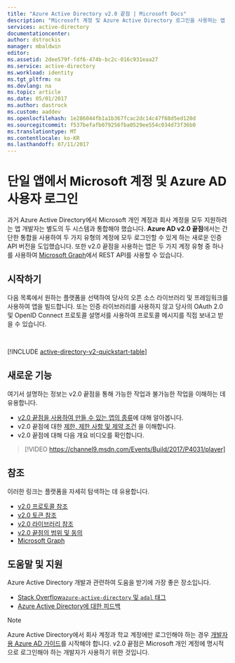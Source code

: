 ```yaml
---
title: "Azure Active Directory v2.0 끝점 | Microsoft Docs"
description: "Microsoft 계정 및 Azure Active Directory 로그인을 사용하는 앱 구축을 소개합니다."
services: active-directory
documentationcenter: 
author: dstrockis
manager: mbaldwin
editor: 
ms.assetid: 2dee579f-fdf6-474b-bc2c-016c931eaa27
ms.service: active-directory
ms.workload: identity
ms.tgt_pltfrm: na
ms.devlang: na
ms.topic: article
ms.date: 05/01/2017
ms.author: dastrock
ms.custom: aaddev
ms.openlocfilehash: 1e286044fb1a1b367fcac2dc14c47f68d5ed120d
ms.sourcegitcommit: f537befafb079256fba0529ee554c034d73f36b0
ms.translationtype: MT
ms.contentlocale: ko-KR
ms.lasthandoff: 07/11/2017
---
```

# <a name="sign-in-microsoft-account--azure-ad-users-in-a-single-app"></a>단일 앱에서 Microsoft 계정 및 Azure AD 사용자 로그인
과거 Azure Active Directory에서 Microsoft 개인 계정과 회사 계정을 모두 지원하려는 앱 개발자는 별도의 두 시스템과 통합해야 했습니다.  **Azure AD v2.0 끝점**에서는 간단한 통합을 사용하여 두 가지 유형의 계정에 모두 로그인할 수 있게 하는 새로운 인증 API 버전을 도입했습니다.  또한 v2.0 끝점을 사용하는 앱은 두 가지 계정 유형 중 하나를 사용하여 [Microsoft Graph](https://graph.microsoft.io)에서 REST API를 사용할 수 있습니다.

## <a name="getting-started"></a>시작하기
다음 목록에서 원하는 플랫폼을 선택하여 당사의 오픈 소스 라이브러리 및 프레임워크를 사용하여 앱을 빌드합니다.  또는 인증 라이브러리를 사용하지 않고 당사의 OAuth 2.0 및 OpenID Connect 프로토콜 설명서를 사용하여 프로토콜 메시지를 직접 보내고 받을 수 있습니다.

<br />

[!INCLUDE [active-directory-v2-quickstart-table](../../../includes/active-directory-v2-quickstart-table.md)]

## <a name="whats-new"></a>새로운 기능
여기서 설명하는 정보는 v2.0 끝점을 통해 가능한 작업과 불가능한 작업을 이해하는 데 유용합니다.

* [v2.0 끝점을 사용하여 만들 수 있는 앱의 종류](active-directory-v2-flows.md)에 대해 알아봅니다.
* v2.0 끝점에 대한 [제한, 제한 사항 및 제약 조건](active-directory-v2-limitations.md) 을 이해합니다.
* v2.0 끝점에 대해 다음 개요 비디오를 확인합니다.

>[!VIDEO https://channel9.msdn.com/Events/Build/2017/P4031/player]

## <a name="reference"></a>참조
이러한 링크는 플랫폼을 자세히 탐색하는 데 유용합니다.

* [v2.0 프로토콜 참조](active-directory-v2-protocols.md)
* [v2.0 토큰 참조](active-directory-v2-tokens.md)
* [v2.0 라이브러리 참조](active-directory-v2-libraries.md)
* [v2.0 끝점의 범위 및 동의](active-directory-v2-scopes.md)
* [Microsoft Graph](https://graph.microsoft.io)

## <a name="help--support"></a>도움말 및 지원
Azure Active Directory 개발과 관련하여 도움을 받기에 가장 좋은 장소입니다.

* [Stack Overflow`azure-active-directory` 및 `adal` 태그](http://stackoverflow.com/questions/tagged/azure-active-directory+or+adal)
* [Azure Active Directory에 대한 피드백](https://feedback.azure.com/forums/169401-azure-active-directory/category/164757-developer-experiences)


> [!NOTE]
> Azure Active Directory에서 회사 계정과 학교 계정에만 로그인해야 하는 경우 [개발자용 Azure AD 가이드](active-directory-developers-guide.md)를 시작해야 합니다.  v2.0 끝점은 Microsoft 개인 계정에 명시적으로 로그인해야 하는 개발자가 사용하기 위한 것입니다.

